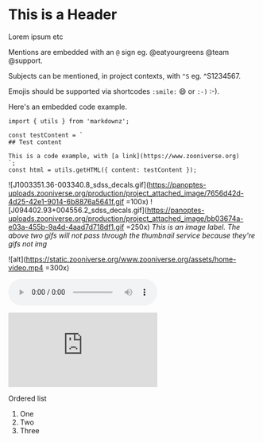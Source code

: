 # This is a Header #
Lorem ipsum etc

Mentions are embedded with an `@` sign eg. @eatyourgreens @team @support.

Subjects can be mentioned, in project contexts, with `^S` eg. ^S1234567.

Emojis should be supported via shortcodes `:smile:` :smile: or `:-)` :-).

Here's an embedded code example.
```
import { utils } from 'markdownz';

const testContent = `
## Test content

This is a code example, with [a link](https://www.zooniverse.org)
`;
const html = utils.getHTML({ content: testContent });
```

![J1003351.36-003340.8_sdss_decals.gif](https://panoptes-uploads.zooniverse.org/production/project_attached_image/7656d42d-4d25-42e1-9014-6b8876a5641f.gif =100x) 
![J094402.93+004556.2_sdss_decals.gif](https://panoptes-uploads.zooniverse.org/production/project_attached_image/bb03674a-e03a-455b-9a4d-4aad7d718df1.gif =250x)
*This is an image label. The above two gifs will not pass through the thumbnail service because they're gifs not img*

![alt](https://static.zooniverse.org/www.zooniverse.org/assets/home-video.mp4 =300x)

![alt](https://panoptes-uploads.zooniverse.org/production/subject_location/1c93591f-5d7e-4129-a6da-a65419b88048.mpga)

![JSON data subject](https://panoptes-uploads.zooniverse.org/subject_location/74fddc9b-790d-47c6-9eac-110c64022ea8.json)

Ordered list
1. One
2. Two
3. Three
